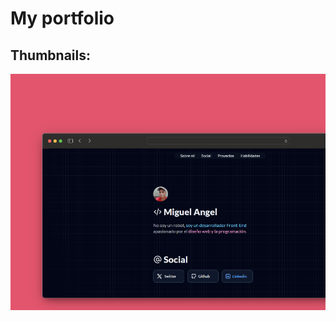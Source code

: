 # My portfolio

## Thumbnails:
![Portfolio Image](https://github.com/MiguelAJM/portfolio/blob/master/src/assets/img/thumbnail.png)